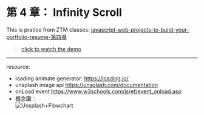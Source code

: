 # 第 4 章： Infinity Scroll
This is pratice from ZTM classes: [javascript-web-projects-to-build-your-portfolio-resume-第四章](https://www.udemy.com/course/javascript-web-projects-to-build-your-portfolio-resume/?couponCode=ACCAGE0923)
> [click to watch the demo](https://joeban0608.github.io/ZTM-infinity-scroll/)
---
resource:
- loading animate generator:
    https://loading.io/    
- unsplash image api
    https://unsplash.com/documentation    
- onLoad event
    https://www.w3schools.com/jsref/event_onload.asp
- 概念圖：  
    ![Unsplash+Flowchart](https://github.com/joeban0608/ZTM-infinity-scroll/assets/80736596/442733cd-bc83-4d80-9a47-35e1e13f6ecd)
